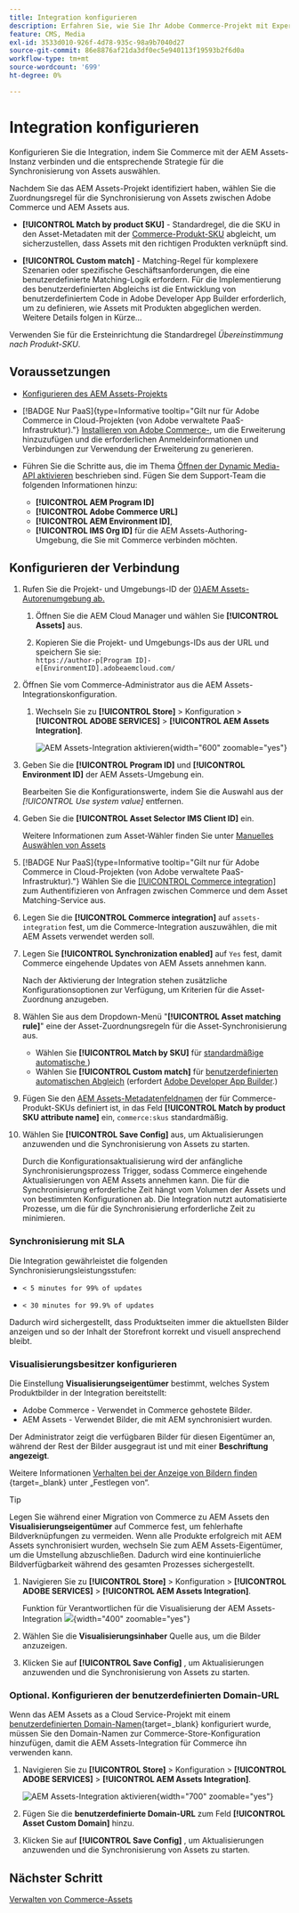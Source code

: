 ```yaml
---
title: Integration konfigurieren
description: Erfahren Sie, wie Sie Ihr Adobe Commerce-Projekt mit Experience Manager Assets-Projekten verbinden, um die Synchronisierung von Assets zwischen diesen beiden Systemen zu aktivieren.
feature: CMS, Media
exl-id: 3533d010-926f-4d78-935c-98a9b7040d27
source-git-commit: 86e8876af21da3df0ec5e940113f19593b2f6d0a
workflow-type: tm+mt
source-wordcount: '699'
ht-degree: 0%

---
```


# Integration konfigurieren

Konfigurieren Sie die Integration, indem Sie Commerce mit der AEM Assets-Instanz verbinden und die entsprechende Strategie für die Synchronisierung von Assets auswählen.

Nachdem Sie das AEM Assets-Projekt identifiziert haben, wählen Sie die Zuordnungsregel für die Synchronisierung von Assets zwischen Adobe Commerce und AEM Assets aus.

* **[!UICONTROL Match by product SKU]** - Standardregel, die die SKU in den Asset-Metadaten mit der [Commerce-Produkt-SKU](https://experienceleague.adobe.com/en/docs/commerce-operations/implementation-playbook/glossary#sku) abgleicht, um sicherzustellen, dass Assets mit den richtigen Produkten verknüpft sind.

* **[!UICONTROL Custom match]** - Matching-Regel für komplexere Szenarien oder spezifische Geschäftsanforderungen, die eine benutzerdefinierte Matching-Logik erfordern. Für die Implementierung des benutzerdefinierten Abgleichs ist die Entwicklung von benutzerdefiniertem Code in Adobe Developer App Builder erforderlich, um zu definieren, wie Assets mit Produkten abgeglichen werden. Weitere Details folgen in Kürze…

Verwenden Sie für die Ersteinrichtung die Standardregel *Übereinstimmung nach Produkt-SKU*.

## Voraussetzungen

* [Konfigurieren des AEM Assets-Projekts](configure-aem.md)

* [!BADGE Nur PaaS]{type=Informative tooltip="Gilt nur für Adobe Commerce in Cloud-Projekten (von Adobe verwaltete PaaS-Infrastruktur)."} [Installieren von Adobe Commerce-](configure-commerce.md), um die Erweiterung hinzuzufügen und die erforderlichen Anmeldeinformationen und Verbindungen zur Verwendung der Erweiterung zu generieren.

* Führen Sie die Schritte aus, die im Thema [Öffnen der Dynamic Media-API aktivieren](https://experienceleague.adobe.com/en/docs/experience-manager-cloud-service/content/assets/dynamicmedia/dynamic-media-open-apis/dynamic-media-open-apis-overview#enable-dynamic-media-open-apis) beschrieben sind. Fügen Sie dem Support-Team die folgenden Informationen hinzu:

   * **[!UICONTROL AEM Program ID]**
   * **[!UICONTROL Adobe Commerce URL]**
   * **[!UICONTROL AEM Environment ID]**,
   * **[!UICONTROL IMS Org ID]** für die AEM Assets-Authoring-Umgebung, die Sie mit Commerce verbinden möchten.

## Konfigurieren der Verbindung

1. Rufen Sie die Projekt- und Umgebungs-ID der [0}AEM Assets-Autorenumgebung ab.](https://experienceleague.adobe.com/en/docs/experience-manager-cloud-service/content/sites/authoring/quick-start)

   1. Öffnen Sie die AEM Cloud Manager und wählen Sie **[!UICONTROL Assets]** aus.

   1. Kopieren Sie die Projekt- und Umgebungs-IDs aus der URL und speichern Sie sie:<br>`https://author-p[Program ID]-e[EnvironmentID].adobeaemcloud.com/`

1. Öffnen Sie vom Commerce-Administrator aus die AEM Assets-Integrationskonfiguration.

   1. Wechseln Sie zu **[!UICONTROL Store]** > Konfiguration > **[!UICONTROL ADOBE SERVICES]** > **[!UICONTROL AEM Assets Integration]**.

      ![AEM Assets-Integration aktivieren](../assets/aem-assets-view.png){width="600" zoomable="yes"}

1. Geben Sie die **[!UICONTROL Program ID]** und **[!UICONTROL Environment ID]** der AEM Assets-Umgebung ein.

   Bearbeiten Sie die Konfigurationswerte, indem Sie die Auswahl aus der *[!UICONTROL Use system value]* entfernen.

1. Geben Sie die **[!UICONTROL Asset Selector IMS Client ID]** ein.

   Weitere Informationen zum Asset-Wähler finden Sie unter [Manuelles Auswählen von Assets](../synchronize/asset-selector-integration.md)

1. [!BADGE Nur PaaS]{type=Informative tooltip="Gilt nur für Adobe Commerce in Cloud-Projekten (von Adobe verwaltete PaaS-Infrastruktur)."} Wählen Sie die [[!UICONTROL Commerce integration]](configure-commerce.md#add-the-integration-to-the-commerce-environment) zum Authentifizieren von Anfragen zwischen Commerce und dem Asset Matching-Service aus.

1. Legen Sie die **[!UICONTROL Commerce integration]** auf `assets-integration` fest, um die Commerce-Integration auszuwählen, die mit AEM Assets verwendet werden soll.

1. Legen Sie **[!UICONTROL Synchronization enabled]** auf `Yes` fest, damit Commerce eingehende Updates von AEM Assets annehmen kann.

   Nach der Aktivierung der Integration stehen zusätzliche Konfigurationsoptionen zur Verfügung, um Kriterien für die Asset-Zuordnung anzugeben.

1. Wählen Sie aus dem Dropdown-Menü &quot;**[!UICONTROL Asset matching rule]**&quot; eine der Asset-Zuordnungsregeln für die Asset-Synchronisierung aus.

   * Wählen Sie **[!UICONTROL Match by SKU]** für [standardmäßige automatische ](../synchronize/default-match.md))
   * Wählen Sie **[!UICONTROL Custom match]** für [benutzerdefinierten automatischen Abgleich](../synchronize/custom-match.md) (erfordert [Adobe Developer App Builder](https://experienceleague.adobe.com/en/docs/commerce-learn/tutorials/adobe-developer-app-builder/introduction-to-app-builder).)

1. Fügen Sie den [AEM Assets-Metadatenfeldnamen](configure-aem.md#configure-metadata) der für Commerce-Produkt-SKUs definiert ist, in das Feld **[!UICONTROL Match by product SKU attribute name]** ein, `commerce:skus` standardmäßig.

1. Wählen Sie **[!UICONTROL Save Config]** aus, um Aktualisierungen anzuwenden und die Synchronisierung von Assets zu starten.

   Durch die Konfigurationsaktualisierung wird der anfängliche Synchronisierungsprozess Trigger, sodass Commerce eingehende Aktualisierungen von AEM Assets annehmen kann. Die für die Synchronisierung erforderliche Zeit hängt vom Volumen der Assets und von bestimmten Konfigurationen ab. Die Integration nutzt automatisierte Prozesse, um die für die Synchronisierung erforderliche Zeit zu minimieren.

### Synchronisierung mit SLA

Die Integration gewährleistet die folgenden Synchronisierungsleistungsstufen:

* `< 5 minutes for 99% of updates`

* `< 30 minutes for 99.9% of updates`

Dadurch wird sichergestellt, dass Produktseiten immer die aktuellsten Bilder anzeigen und so der Inhalt der Storefront korrekt und visuell ansprechend bleibt.

### Visualisierungsbesitzer konfigurieren

Die Einstellung **Visualisierungseigentümer** bestimmt, welches System Produktbilder in der Integration bereitstellt:

* Adobe Commerce - Verwendet in Commerce gehostete Bilder.
* AEM Assets - Verwendet Bilder, die mit AEM synchronisiert wurden.

Der Administrator zeigt die verfügbaren Bilder für diesen Eigentümer an, während der Rest der Bilder ausgegraut ist und mit einer **Beschriftung angezeigt**.

Weitere Informationen [ Verhalten bei der Anzeige von Bildern finden ](https://experienceleague.adobe.com/en/docs/commerce-admin/catalog/products/digital-assets/product-image#set-image-details){target=_blank} unter „Festlegen von“.

>[!TIP]
>
> Legen Sie während einer Migration von Commerce zu AEM Assets den **Visualisierungseigentümer** auf Commerce fest, um fehlerhafte Bildverknüpfungen zu vermeiden. Wenn alle Produkte erfolgreich mit AEM Assets synchronisiert wurden, wechseln Sie zum AEM Assets-Eigentümer, um die Umstellung abzuschließen. Dadurch wird eine kontinuierliche Bildverfügbarkeit während des gesamten Prozesses sichergestellt.

1. Navigieren Sie zu **[!UICONTROL Store]** > Konfiguration > **[!UICONTROL ADOBE SERVICES]** > **[!UICONTROL AEM Assets Integration]**.

   Funktion für Verantwortlichen für die Visualisierung der AEM Assets-Integration ![](../assets/visualization-owner-detail.png){width="400" zoomable="yes"}

1. Wählen Sie die **Visualisierungsinhaber** Quelle aus, um die Bilder anzuzeigen.

1. Klicken Sie auf **[!UICONTROL Save Config]** , um Aktualisierungen anzuwenden und die Synchronisierung von Assets zu starten.

### Optional. Konfigurieren der benutzerdefinierten Domain-URL

Wenn das AEM Assets as a Cloud Service-Projekt mit einem [benutzerdefinierten Domain-Namen](https://experienceleague.adobe.com/de/docs/experience-manager-cloud-service/content/implementing/using-cloud-manager/custom-domain-names/add-custom-domain-name){target=_blank} konfiguriert wurde, müssen Sie den Domain-Namen zur Commerce-Store-Konfiguration hinzufügen, damit die AEM Assets-Integration für Commerce ihn verwenden kann.

1. Navigieren Sie zu **[!UICONTROL Store]** > Konfiguration > **[!UICONTROL ADOBE SERVICES]** > **[!UICONTROL AEM Assets Integration]**.

   ![AEM Assets-Integration aktivieren](../assets/aem-assets-view.png){width="700" zoomable="yes"}

1. Fügen Sie die **benutzerdefinierte Domain-URL** zum Feld **[!UICONTROL Asset Custom Domain]** hinzu.

1. Klicken Sie auf **[!UICONTROL Save Config]** , um Aktualisierungen anzuwenden und die Synchronisierung von Assets zu starten.

## Nächster Schritt

[Verwalten von Commerce-Assets](../manage-assets.md)

